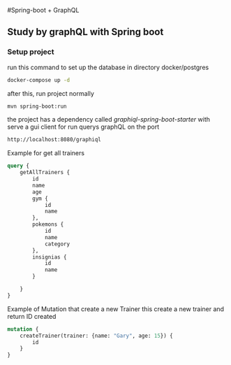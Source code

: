 #Spring-boot + GraphQL
## Study by graphQL with Spring boot

### Setup project

run this command to set up the database in directory docker/postgres

```bash
docker-compose up -d
```

after this, run project normally 
```bash
mvn spring-boot:run
```

the project has a dependency called *graphiql-spring-boot-starter* with serve a gui client for run querys graphQL
on the port 
```bash
http://localhost:8080/graphiql
```

Example for get all trainers 
```graphql
query {
    getAllTrainers {
        id
        name
        age
        gym {
            id
            name
        },
        pokemons {
            id
            name
            category
        },
        insignias {
            id
            name
        }

    }
}
```

Example of Mutation that create a new Trainer
this create a new trainer and return ID created
```graphql
mutation {
    createTrainer(trainer: {name: "Gary", age: 15}) {
        id
    }
}
```